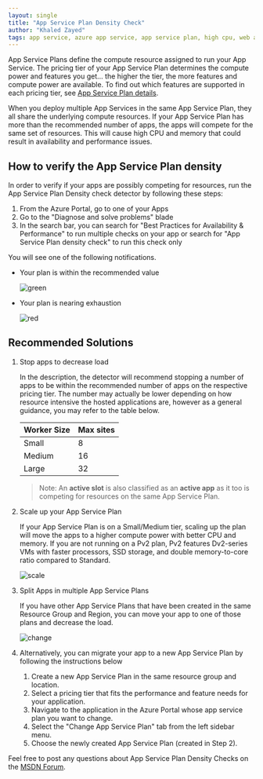```yaml
---
layout: single
title: "App Service Plan Density Check"
author: "Khaled Zayed"
tags: app service, azure app service, app service plan, high cpu, web app, high memory, self-help, troubleshooting
---
```


App Service Plans define the compute resource assigned to run your App Service. The pricing tier of your App Service Plan determines the compute power and features you get... the higher the tier, the more features and compute power are available. To find out which features are supported in each pricing tier, see [App Service Plan details](https://azure.microsoft.com/en-us/pricing/details/app-service/plans/).

When you deploy multiple App Services in the same App Service Plan, they all share the underlying compute resources. If your App Service Plan has more than the recommended number of apps, the apps will compete for the same set of resources. This will cause high CPU and memory that could result in availability and performance issues.

## How to verify the App Service Plan density

In order to verify if your apps are possibly competing for resources, run the App Service Plan Density check detector by following these steps:

1. From the Azure Portal, go to one of your Apps
2. Go to the "Diagnose and solve problems" blade
3. In the search bar, you can search for "Best Practices for Availability & Performance" to run multiple checks on your app or search for "App Service Plan density check" to run this check only

You will see one of the following notifications.

- Your plan is within the recommended value

    ![green]({{site.baseurl}}/media/2019/05/Green.JPG)

- Your plan is nearing exhaustion

    ![red]({{site.baseurl}}/media/2019/05/red.png)

## Recommended Solutions

1. Stop apps to decrease load

    In the description, the detector will recommend stopping a number of apps to be within the recommended number of apps on the respective pricing tier. The number may actually be lower depending on how resource intensive the hosted applications are, however as a general guidance, you may refer to the table below.

    Worker Size | Max sites
    ----------- | ---
    Small       | 8
    Medium      | 16
    Large       | 32

    > Note: An **active slot** is also classified as an **active app** as it too is competing for resources on the same App Service Plan.

1. Scale up your App Service Plan

    If your App Service Plan is on a Small/Medium tier, scaling up the plan will move the apps to a higher compute power with better CPU and memory. If you are not running on a Pv2 plan, Pv2 features Dv2-series VMs with faster processors, SSD storage, and double memory-to-core ratio compared to Standard.

    ![scale]({{site.baseurl}}/media/2019/05/scale.png)

1. Split Apps in multiple App Service Plans

    If you have other App Service Plans that have been created in the same Resource Group and Region, you can move your app to one of those plans and decrease the load.

    ![change]({{site.baseurl}}/media/2019/05/change.png)

1. Alternatively, you can migrate your app to a new App Service Plan by following the instructions below
    1. Create a new App Service Plan in the same resource group and location.
    1. Select a pricing tier that fits the performance and feature needs for your application.
    1. Navigate to the application in the Azure Portal whose app service plan you want to change.
    1. Select the "Change App Service Plan" tab from the left sidebar menu.
    1. Choose the newly created App Service Plan (created in Step 2).

Feel free to post any questions about App Service Plan Density Checks on the [MSDN Forum](https://social.msdn.microsoft.com/forums/azure/en-US/home?forum=windowsazurewebsitespreview).